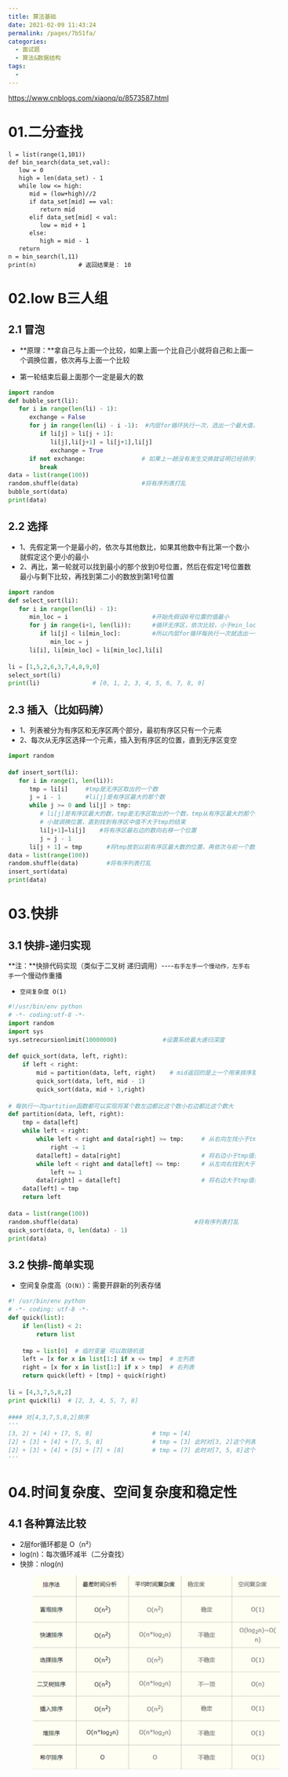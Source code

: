 ```yaml
---
title: 算法基础
date: 2021-02-09 11:43:24
permalink: /pages/7b51fa/
categories:
  - 面试题
  - 算法&数据结构
tags:
  - 
---
```

https://www.cnblogs.com/xiaonq/p/8573587.html

# 01.二分查找

```
l = list(range(1,101))
def bin_search(data_set,val):
   low = 0
   high = len(data_set) - 1
   while low <= high:
      mid = (low+high)//2
      if data_set[mid] == val:
         return mid
      elif data_set[mid] < val:
         low = mid + 1
      else:
         high = mid - 1
   return
n = bin_search(l,11)
print(n)            # 返回结果是： 10
```

# 02.low B三人组

## 2.1 冒泡

- **原理：**拿自己与上面一个比较，如果上面一个比自己小就将自己和上面一个调换位置，依次再与上面一个比较

- 第一轮结束后最上面那个一定是最大的数

````python
import random
def bubble_sort(li):
   for i in range(len(li) - 1):
      exchange = False
      for j in range(len(li) - i -1):  #内层for循环执行一次，选出一个最大值，将可以调换位置的数调整
         if li[j] > li[j + 1]:
            li[j],li[j+1] = li[j+1],li[j]
            exchange = True
      if not exchange:                # 如果上一趟没有发生交换就证明已经排序完成
         break
data = list(range(100))
random.shuffle(data)                  #将有序列表打乱
bubble_sort(data)
print(data)
````

## 2.2 选择

- 1、先假定第一个是最小的，依次与其他数比，如果其他数中有比第一个数小就假定这个更小的最小
- 2、再比，第一轮就可以找到最小的那个放到0号位置，然后在假定1号位置数最小与剩下比较，再找到第二小的数放到第1号位置

```python
import random
def select_sort(li):
   for i in range(len(li) - 1):
      min_loc = i                        #开始先假设0号位置的值最小
      for j in range(i+1, len(li)):      #循环无序区，依次比较，小于min_loc就暂定他的下标最小
         if li[j] < li[min_loc]:         #所以内层for循环每执行一次就选出一个小值
            min_loc = j
      li[i], li[min_loc] = li[min_loc],li[i]
       
li = [1,5,2,6,3,7,4,8,9,0]
select_sort(li)
print(li)               # [0, 1, 2, 3, 4, 5, 6, 7, 8, 9]
```

## 2.3 插入（比如码牌）

- 1、列表被分为有序区和无序区两个部分，最初有序区只有一个元素
- 2、每次从无序区选择一个元素，插入到有序区的位置，直到无序区变空

```python
import random

def insert_sort(li):
   for i in range(1, len(li)):
      tmp = li[i]     #tmp是无序区取出的一个数
      j = i - 1       #li[j]是有序区最大的那个数
      while j >= 0 and li[j] > tmp:
         # li[j]是有序区最大的数，tmp是无序区取出的一个数，tmp从有序区最大的那个数开始比
         # 小就调换位置，直到找到有序区中值不大于tmp的结束
         li[j+1]=li[j]    #将有序区最右边的数向右移一个位置
         j = j - 1
      li[j + 1] = tmp       #将tmp放到以前有序区最大数的位置，再依次与前一个数比较
data = list(range(100))
random.shuffle(data)        #将有序列表打乱
insert_sort(data)
print(data)
```

# 03.快排

## 3.1 快排-递归实现

**注：**快排代码实现（类似于二叉树 递归调用）----`右手左手一个慢动作，左手右手`一个慢动作重播

- `空间复杂度 O(1)`

```python
#!/usr/bin/env python
# -*- coding:utf-8 -*-
import random
import sys
sys.setrecursionlimit(10000000)             #设置系统最大递归深度

def quick_sort(data, left, right):
    if left < right:
        mid = partition(data, left, right)    # mid返回的是上一个用来排序那个数的下标
        quick_sort(data, left, mid - 1)
        quick_sort(data, mid + 1,right)

# 每执行一次partition函数都可以实现将某个数左边都比这个数小右边都比这个数大
def partition(data, left, right):
    tmp = data[left]
    while left < right:
        while left < right and data[right] >= tmp:     # 从右向左找小于tmp的数放到左边空位置
            right -= 1
        data[left] = data[right]                       # 将右边小于tmp值得数放到左边空位置
        while left < right and data[left] <= tmp:      # 从左向右找到大于tmp的值放到右边空位置
            left += 1
        data[right] = data[left]                       # 将右边大于tmp值得数放到右边空位置
    data[left] = tmp
    return left

data = list(range(100))
random.shuffle(data)                                 #将有序列表打乱
quick_sort(data, 0, len(data) - 1)
print(data)
```

## 3.2 快排-简单实现

- 空间复杂度高（`O(N)`）：需要开辟新的列表存储

```python
#! /usr/bin/env python
# -*- coding: utf-8 -*-
def quick(list):
    if len(list) < 2:
        return list

    tmp = list[0]  # 临时变量 可以取随机值
    left = [x for x in list[1:] if x <= tmp]  # 左列表
    right = [x for x in list[1:] if x > tmp]  # 右列表
    return quick(left) + [tmp] + quick(right)

li = [4,3,7,5,8,2]
print quick(li)  # [2, 3, 4, 5, 7, 8]

#### 对[4,3,7,5,8,2]排序
'''
[3, 2] + [4] + [7, 5, 8]                 # tmp = [4]
[2] + [3] + [4] + [7, 5, 8]              # tmp = [3] 此时对[3, 2]这个列表进行排序
[2] + [3] + [4] + [5] + [7] + [8]        # tmp = [7] 此时对[7, 5, 8]这个列表进行排序
'''
```

# 04.时间复杂度、空间复杂度和稳定性

## 4.1 各种算法比较

- 2层for循环都是 O（n²）
- log(n)：每次循环减半（二分查找）
- 快排：nlog(n)

<img src="assets/image-20210120163218109.png" style="width: 600px; margin-left: 50px;"> </img>









